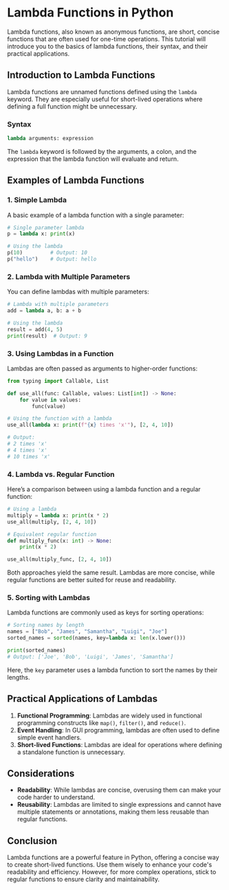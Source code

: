 # Lambda Functions in Python

Lambda functions, also known as anonymous functions, are short, concise functions that are often used for one-time operations. This tutorial will introduce you to the basics of lambda functions, their syntax, and their practical applications.

## Introduction to Lambda Functions

Lambda functions are unnamed functions defined using the `lambda` keyword. They are especially useful for short-lived operations where defining a full function might be unnecessary.

### Syntax

```python
lambda arguments: expression
```

The `lambda` keyword is followed by the arguments, a colon, and the expression that the lambda function will evaluate and return.

## Examples of Lambda Functions

### 1. Simple Lambda

A basic example of a lambda function with a single parameter:

```python
# Single parameter lambda
p = lambda x: print(x)

# Using the lambda
p(10)         # Output: 10
p("hello")    # Output: hello
```

### 2. Lambda with Multiple Parameters

You can define lambdas with multiple parameters:

```python
# Lambda with multiple parameters
add = lambda a, b: a + b

# Using the lambda
result = add(4, 5)
print(result)  # Output: 9
```

### 3. Using Lambdas in a Function

Lambdas are often passed as arguments to higher-order functions:

```python
from typing import Callable, List

def use_all(func: Callable, values: List[int]) -> None:
    for value in values:
        func(value)

# Using the function with a lambda
use_all(lambda x: print(f"{x} times 'x'"), [2, 4, 10])

# Output:
# 2 times 'x'
# 4 times 'x'
# 10 times 'x'
```

### 4. Lambda vs. Regular Function

Here’s a comparison between using a lambda function and a regular function:

```python
# Using a lambda
multiply = lambda x: print(x * 2)
use_all(multiply, [2, 4, 10])

# Equivalent regular function
def multiply_func(x: int) -> None:
    print(x * 2)

use_all(multiply_func, [2, 4, 10])
```

Both approaches yield the same result. Lambdas are more concise, while regular functions are better suited for reuse and readability.

### 5. Sorting with Lambdas

Lambda functions are commonly used as keys for sorting operations:

```python
# Sorting names by length
names = ["Bob", "James", "Samantha", "Luigi", "Joe"]
sorted_names = sorted(names, key=lambda x: len(x.lower()))

print(sorted_names)
# Output: ['Joe', 'Bob', 'Luigi', 'James', 'Samantha']
```

Here, the `key` parameter uses a lambda function to sort the names by their lengths.

## Practical Applications of Lambdas

1. **Functional Programming**: Lambdas are widely used in functional programming constructs like `map()`, `filter()`, and `reduce()`.
2. **Event Handling**: In GUI programming, lambdas are often used to define simple event handlers.
3. **Short-lived Functions**: Lambdas are ideal for operations where defining a standalone function is unnecessary.

## Considerations

- **Readability**: While lambdas are concise, overusing them can make your code harder to understand.
- **Reusability**: Lambdas are limited to single expressions and cannot have multiple statements or annotations, making them less reusable than regular functions.

## Conclusion

Lambda functions are a powerful feature in Python, offering a concise way to create short-lived functions. Use them wisely to enhance your code's readability and efficiency. However, for more complex operations, stick to regular functions to ensure clarity and maintainability.

